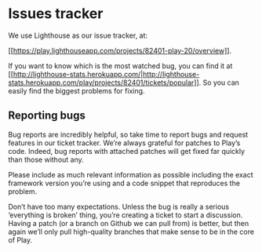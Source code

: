 # Issues tracker

We use Lighthouse as our issue tracker, at:

[[https://play.lighthouseapp.com/projects/82401-play-20/overview]].

If you want to know which is the most watched bug, you can find it at [[http://lighthouse-stats.herokuapp.com/|http://lighthouse-stats.herokuapp.com/play/projects/82401/tickets/popular]]. So you can easily find the biggest problems for fixing.

## Reporting bugs

Bug reports are incredibly helpful, so take time to report bugs and request features in our ticket tracker. We’re always grateful for patches to Play’s code. Indeed, bug reports with attached patches will get fixed far quickly than those without any.

Please include as much relevant information as possible including the exact framework version you’re using and a code snippet that reproduces the problem.

Don’t have too many expectations. Unless the bug is really a serious ‘everything is broken’ thing, you’re creating a ticket to start a discussion. Having a patch (or a branch on Github we can pull from) is better, but then again we’ll only pull high-quality branches that make sense to be in the core of Play.
